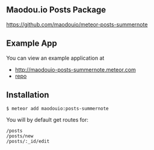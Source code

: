 ## Maodou.io Posts Package
https://github.com/maodouio/meteor-posts-summernote

## Example App
You can view an example application at

* http://maodouio-posts-summernote.meteor.com
* [repo](https://github.com/maodouio/meteor-skeleton)

## Installation
```
$ meteor add maodouio:posts-summernote
```
You will by default get routes for:
```
/posts
/posts/new
/posts/:_id/edit
```
